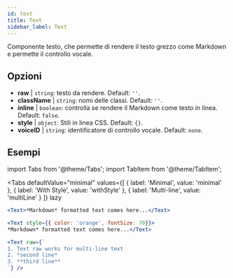 ```yaml
---
id: text 
title: Text
sidebar_label: Text
---
```


Componente testo, che permette di rendere il testo grezzo come Markdown e permette il controllo vocale.

## Opzioni

* __raw__ | `string`: testo da rendere. Default: `''`.
* __className__ | `string`: nomi delle classi. Default: `''`.
* __inline__ | `boolean`: controlla se rendere il Markdown come testo in linea. Default: `false`.
* __style__ | `object`: Stili in linea CSS. Default: `{}`.
* __voiceID__ | `string`: identificatore di controllo vocale. Default: `none`.


## Esempi


import Tabs from '@theme/Tabs';
import TabItem from '@theme/TabItem';

<Tabs
    defaultValue="minimal"
    values={[
        { label: 'Minimal', value: 'minimal' },
        { label: 'With Style', value: 'withStyle' },
        { label: 'Multi-line', value: 'multiLine' }
    ]}
    lazy
>
<TabItem value="minimal">

```jsx live
<Text>*Markdown* formatted text comes here...</Text>
```

</TabItem>

<TabItem value="withStyle">

```jsx live
<Text style={{ color: 'orange', fontSize: 70}}>
*Markdown* formatted text comes here...</Text>
```
</TabItem>

<TabItem value="multiLine">

```jsx live
<Text raw={`
1. Text raw works for multi-line text
2. *second line*
3. **third line**
`} />
```
</TabItem>

</Tabs>
